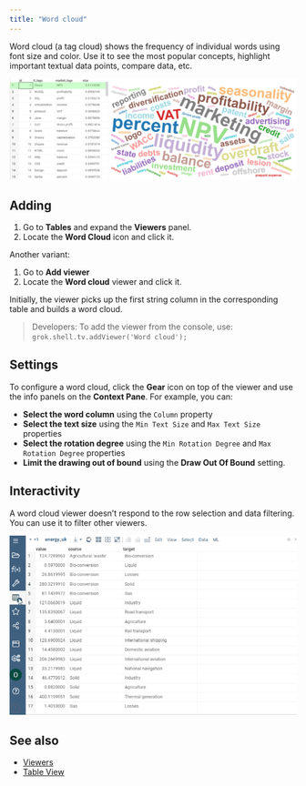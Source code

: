 ```yaml
---
title: "Word cloud"
---
```


Word cloud (a tag cloud) shows the frequency of individual words using font size
and color. Use it to see the most popular concepts, highlight important textual
data points, compare data, etc.

![Word Cloud](word-cloud.png "Word Cloud")

## Adding

1. Go to **Tables** and expand the **Viewers** panel.
1. Locate the **Word Cloud** icon and click it.

Another variant:

1. Go to **Add viewer**
1. Locate the **Word cloud** viewer and click it.

Initially, the viewer picks up the first string column in the corresponding
table and builds a word cloud.

> Developers: To add the viewer from the console, use:
 `grok.shell.tv.addViewer('Word cloud');`

## Settings

To configure a word cloud, click the **Gear** icon on top of the viewer and use
the info panels on the **Context Pane**. For example, you can:

* **Select the word column** using the `Column` property
* **Select the text size** using the `Min Text Size` and `Max Text Size` properties
* **Select the rotation degree** using the `Min Rotation Degree` and `Max Rotation Degree`
properties
* **Limit the drawing out of bound** using the **Draw Out Of Bound** setting.

## Interactivity

A word cloud viewer doesn’t respond to the row selection and data filtering. You
can use it to filter other viewers.

![Word Cloud](word-cloud.gif)

## See also

* [Viewers](../viewers/viewers.md)
* [Table View](../../datagrok/navigation/table-view.md)
